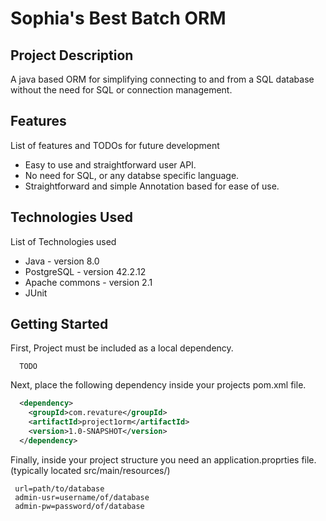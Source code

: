 # Sophia's Best Batch ORM

## Project Description

A java based ORM for simplifying connecting to and from a SQL database without the need for SQL or connection management.

## Features
List of features and TODOs for future development

* Easy to use and straightforward user API.
* No need for SQL, or any databse specific language.
* Straightforward and simple Annotation based for ease of use.

## Technologies Used
List of Technologies used

* Java - version 8.0  
* PostgreSQL - version 42.2.12  
* Apache commons - version 2.1  
* JUnit

## Getting Started  
First, Project must be included as a local dependency. 
```shell
  TODO
```
Next, place the following dependency inside your projects pom.xml file. 
```XML
  <dependency>
    <groupId>com.revature</groupId>
    <artifactId>project1orm</artifactId>
    <version>1.0-SNAPSHOT</version>
  </dependency>

```

Finally, inside your project structure you need an application.proprties file. 
 (typically located src/main/resources/)
 ``` 
  url=path/to/database
  admin-usr=username/of/database
  admin-pw=password/of/database  
  ```
  
  
  
